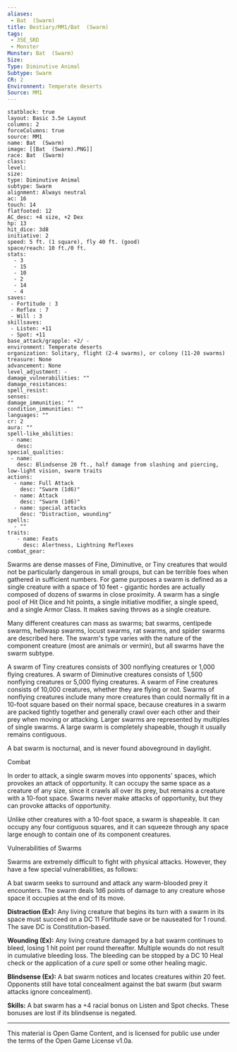 ```yaml
---
aliases:
 - Bat  (Swarm)
title: Bestiary/MM1/Bat  (Swarm)
tags: 
 - 35E_SRD
 - Monster
Monster: Bat  (Swarm)
Size: 
Type: Diminutive Animal
Subtype: Swarm
CR: 2
Environnent: Temperate deserts
Source: MM1
---
```


```statblock
statblock: true
layout: Basic 3.5e Layout
columns: 2
forceColumns: true
source: MM1 
name: Bat  (Swarm)
image: [[Bat  (Swarm).PNG]]
race: Bat  (Swarm)
class: 
level: 
size: 
type: Diminutive Animal
subtype: Swarm
alignment: Always neutral
ac: 16
touch: 14
flatfooted: 12
AC_desc: +4 size, +2 Dex
hp: 13
hit_dice: 3d8
initiative: 2
speed: 5 ft. (1 square), fly 40 ft. (good)
space/reach: 10 ft./0 ft.
stats:
  - 3
  - 15
  - 10
  - 2
  - 14
  - 4
saves:
 - Fortitude : 3
 - Reflex : 7
 - Will : 3
skillsaves:
 - Listen: +11
 - Spot: +11
base_attack/grapple: +2/ -
environment: Temperate deserts
organization: Solitary, flight (2-4 swarms), or colony (11-20 swarms)
treasure: None
advancement: None
level_adjustment: -
damage_vulnerabilities: ""
damage_resistances: 
spell_resist: 
senses: 
damage_immunities: ""
condition_immunities: ""
languages: ""
cr: 2
aura: ""
spell-like_abilities:
 - name: 
   desc: 
special_qualities:
 - name:
   desc: Blindsense 20 ft., half damage from slashing and piercing, low-light vision, swarm traits
actions:
  - name: Full Attack
    desc: "Swarm (1d6)"
  - name: Attack
    desc: "Swarm (1d6)"
  - name: special attacks
    desc: "Distraction, wounding"
spells:
  - ""
traits:
   - name: Feats
     desc: Alertness, Lightning Reflexes
combat_gear:  
```


Swarms are dense masses of Fine, Diminutive, or Tiny creatures that would not be particularly dangerous in small groups, but can be terrible foes when gathered in sufficient numbers. For game purposes a swarm is defined as a single creature with a space of 10 feet - gigantic hordes are actually composed of dozens of swarms in close proximity. A swarm has a single pool of Hit Dice and hit points, a single initiative modifier, a single speed, and a single Armor Class. It makes saving throws as a single creature.

Many different creatures can mass as swarms; bat swarms, centipede swarms, hellwasp swarms, locust swarms, rat swarms, and spider swarms are described here. The swarm's type varies with the nature of the component creature (most are animals or vermin), but all swarms have the swarm subtype.

A swarm of Tiny creatures consists of 300 nonflying creatures or 1,000 flying creatures. A swarm of Diminutive creatures consists of 1,500 nonflying creatures or 5,000 flying creatures. A swarm of Fine creatures consists of 10,000 creatures, whether they are flying or not. Swarms of nonflying creatures include many more creatures than could normally fit in a 10-foot square based on their normal space, because creatures in a swarm are packed tightly together and generally crawl over each other and their prey when moving or attacking. Larger swarms are represented by multiples of single swarms. A large swarm is completely shapeable, though it usually remains contiguous.

A bat swarm is nocturnal, and is never found aboveground in daylight.

Combat

In order to attack, a single swarm moves into opponents' spaces, which provokes an attack of opportunity. It can occupy the same space as a creature of any size, since it crawls all over its prey, but remains a creature with a 10-foot space. Swarms never make attacks of opportunity, but they can provoke attacks of opportunity.

Unlike other creatures with a 10-foot space, a swarm is shapeable. It can occupy any four contiguous squares, and it can squeeze through any space large enough to contain one of its component creatures.

Vulnerabilities of Swarms

Swarms are extremely difficult to fight with physical attacks. However, they have a few special vulnerabilities, as follows:

A bat swarm seeks to surround and attack any warm-blooded prey it encounters. The swarm deals 1d6 points of damage to any creature whose space it occupies at the end of its move.


**Distraction (Ex):** Any living creature that begins its turn with a swarm in its space must succeed on a DC 11 Fortitude save or be nauseated for 1 round. The save DC is Constitution-based.


**Wounding (Ex):** Any living creature damaged by a bat swarm continues to bleed, losing 1 hit point per round thereafter. Multiple wounds do not result in cumulative bleeding loss. The bleeding can be stopped by a DC 10 Heal check or the application of a *cure* spell or some other healing magic.


**Blindsense (Ex):** A bat swarm notices and locates creatures within 20 feet. Opponents still have total concealment against the bat swarm (but swarm attacks ignore concealment).


**Skills:** A bat swarm has a +4 racial bonus on Listen and Spot checks. These bonuses are lost if its blindsense is negated.

---

This material is Open Game Content, and is licensed for public use under the terms of the Open Game License v1.0a.
